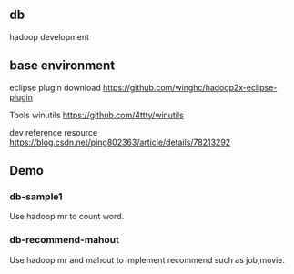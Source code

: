 ## db
hadoop development

## base environment
eclipse plugin download 
https://github.com/winghc/hadoop2x-eclipse-plugin

Tools winutils 
https://github.com/4ttty/winutils

dev reference resource 
https://blog.csdn.net/ping802363/article/details/78213292

## Demo 
### db-sample1
   Use hadoop mr to count word. 
### db-recommend-mahout
   Use hadoop mr and mahout to implement recommend such as job,movie.
